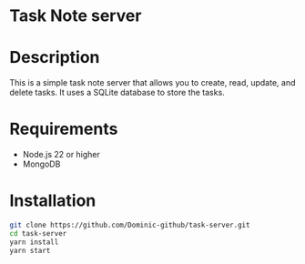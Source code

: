 # Task Note server

# Description

This is a simple task note server that allows you to create, read, update, and delete tasks. It uses a SQLite database to store the tasks.

# Requirements

- Node.js 22 or higher
- MongoDB

# Installation

```bash
git clone https://github.com/Dominic-github/task-server.git
cd task-server
yarn install
yarn start

```
